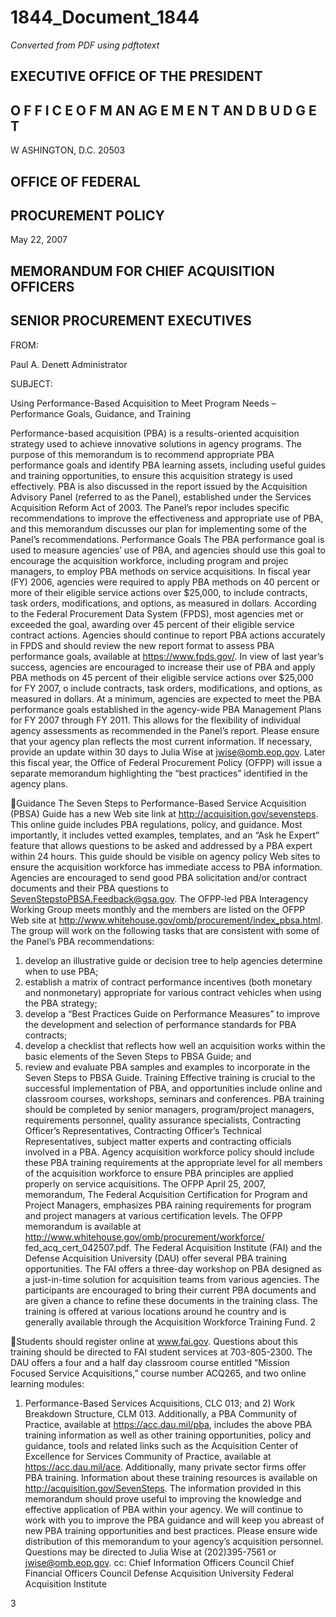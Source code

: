 # 1844_Document_1844

_Converted from PDF using pdftotext_

## EXECUTIVE OFFICE OF THE PRESIDENT
## O F F I C E O F M AN AG E M E N T AN D B U D G E T
W ASHINGTON, D.C. 20503
## OFFICE OF FEDERAL
## PROCUREMENT POLICY

May 22, 2007
## MEMORANDUM FOR CHIEF ACQUISITION OFFICERS
## SENIOR PROCUREMENT EXECUTIVES
FROM:

Paul A. Denett
Administrator

SUBJECT:

Using Performance-Based Acquisition to Meet Program Needs –
Performance Goals, Guidance, and Training

Performance-based acquisition (PBA) is a results-oriented acquisition strategy used to
achieve innovative solutions in agency programs. The purpose of this memorandum is to
recommend appropriate PBA performance goals and identify PBA learning assets, including
useful guides and training opportunities, to ensure this acquisition strategy is used effectively.
PBA is also discussed in the report issued by the Acquisition Advisory Panel (referred to as the
Panel), established under the Services Acquisition Reform Act of 2003. The Panel’s repor
includes specific recommendations to improve the effectiveness and appropriate use of PBA,
and this memorandum discusses our plan for implementing some of the Panel’s
recommendations.
Performance Goals
The PBA performance goal is used to measure agencies’ use of PBA, and agencies
should use this goal to encourage the acquisition workforce, including program and projec
managers, to employ PBA methods on service acquisitions. In fiscal year (FY) 2006, agencies
were required to apply PBA methods on 40 percent or more of their eligible service actions
over $25,000, to include contracts, task orders, modifications, and options, as measured in
dollars. According to the Federal Procurement Data System (FPDS), most agencies met or
exceeded the goal, awarding over 45 percent of their eligible service contract actions.
Agencies should continue to report PBA actions accurately in FPDS and should review the
new report format to assess PBA performance goals, available at https://www.fpds.gov/.
In view of last year’s success, agencies are encouraged to increase their use of PBA and
apply PBA methods on 45 percent of their eligible service actions over $25,000 for FY 2007,
o include contracts, task orders, modifications, and options, as measured in dollars. At a
minimum, agencies are expected to meet the PBA performance goals established in the
agency-wide PBA Management Plans for FY 2007 through FY 2011. This allows for the
flexibility of individual agency assessments as recommended in the Panel’s report. Please
ensure that your agency plan reflects the most current information. If necessary, provide an
update within 30 days to Julia Wise at jwise@omb.eop.gov. Later this fiscal year, the Office
of Federal Procurement Policy (OFPP) will issue a separate memorandum highlighting the
“best practices” identified in the agency plans.

Guidance
The Seven Steps to Performance-Based Service Acquisition (PBSA) Guide has a new
Web site link at http://acquisition.gov/sevensteps. This online guide includes PBA regulations,
policy, and guidance. Most importantly, it includes vetted examples, templates, and an “Ask
he Expert” feature that allows questions to be asked and addressed by a PBA expert within
24 hours. This guide should be visible on agency policy Web sites to ensure the acquisition
workforce has immediate access to PBA information. Agencies are encouraged to send good
PBA solicitation and/or contract documents and their PBA questions to
SevenStepstoPBSA.Feedback@gsa.gov.
The OFPP-led PBA Interagency Working Group meets monthly and the members are
listed on the OFPP Web site at http://www.whitehouse.gov/omb/procurement/index_pbsa.html.
The group will work on the following tasks that are consistent with some of the Panel’s PBA
recommendations:
1. develop an illustrative guide or decision tree to help agencies determine when to use
PBA;
2. establish a matrix of contract performance incentives (both monetary and nonmonetary) appropriate for various contract vehicles when using the PBA strategy;
3. develop a “Best Practices Guide on Performance Measures” to improve the
development and selection of performance standards for PBA contracts;
4. develop a checklist that reflects how well an acquisition works within the basic
elements of the Seven Steps to PBSA Guide; and
5. review and evaluate PBA samples and examples to incorporate in the Seven Steps to
PBSA Guide.
Training
Effective training is crucial to the successful implementation of PBA, and opportunities
include online and classroom courses, workshops, seminars and conferences. PBA training
should be completed by senior managers, program/project managers, requirements personnel,
quality assurance specialists, Contracting Officer’s Representatives, Contracting Officer’s
Technical Representatives, subject matter experts and contracting officials involved in a PBA.
Agency acquisition workforce policy should include these PBA training requirements at the
appropriate level for all members of the acquisition workforce to ensure PBA principles are
applied properly on service acquisitions. The OFPP April 25, 2007, memorandum, The
Federal Acquisition Certification for Program and Project Managers, emphasizes PBA
raining requirements for program and project managers at various certification levels. The
OFPP memorandum is available at http://www.whitehouse.gov/omb/procurement/workforce/
fed_acq_cert_042507.pdf.
The Federal Acquisition Institute (FAI) and the Defense Acquisition University (DAU)
offer several PBA training opportunities. The FAI offers a three-day workshop on PBA
designed as a just-in-time solution for acquisition teams from various agencies. The
participants are encouraged to bring their current PBA documents and are given a chance to
refine these documents in the training class. The training is offered at various locations around
he country and is generally available through the Acquisition Workforce Training Fund.
2

Students should register online at www.fai.gov. Questions about this training should be
directed to FAI student services at 703-805-2300.
The DAU offers a four and a half day classroom course entitled “Mission Focused
Service Acquisitions,” course number ACQ265, and two online learning modules:
1) Performance-Based Services Acquisitions, CLC 013; and 2) Work Breakdown Structure,
CLM 013. Additionally, a PBA Community of Practice, available at https://acc.dau.mil/pba,
includes the above PBA training information as well as other training opportunities, policy and
guidance, tools and related links such as the Acquisition Center of Excellence for Services
Community of Practice, available at https://acc.dau.mil/ace. Additionally, many private sector
firms offer PBA training. Information about these training resources is available on
http://acquisition.gov/SevenSteps.
The information provided in this memorandum should prove useful to improving the
knowledge and effective application of PBA within your agency. We will continue to work
with you to improve the PBA guidance and will keep you abreast of new PBA training
opportunities and best practices. Please ensure wide distribution of this memorandum to your
agency’s acquisition personnel. Questions may be directed to Julia Wise at (202)395-7561 or
jwise@omb.eop.gov.
cc: Chief Information Officers Council
Chief Financial Officers Council
Defense Acquisition University
Federal Acquisition Institute

3

